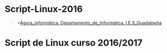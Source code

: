 # Script-Linux-2016
>*[Ágora_informática. Departamento_de_Informática. I.E.S_Guadalpeña](http://informatica.xn--iesguadalpea-khb.es/)
# Script de Linux curso 2016/2017
